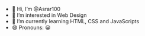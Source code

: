 - 👋 Hi, I’m @Asrar100
- 👀 I’m interested in Web Design
- 🌱 I’m currently learning HTML, CSS and JavaScripts
- 😄 Pronouns: 😀
